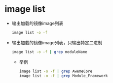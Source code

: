 # image list

* 输出加载的镜像image列表
  ```bash
  image list -o -f
  ```
* 输出加载的镜像image列表，只输出特定二进制
  ```bash
  image list -o -f | grep moduleName
  ```
  * 举例
    ```bash
    image list -o -f | grep AwemeCore
    image list -o -f | grep Module_Framework
    ```
